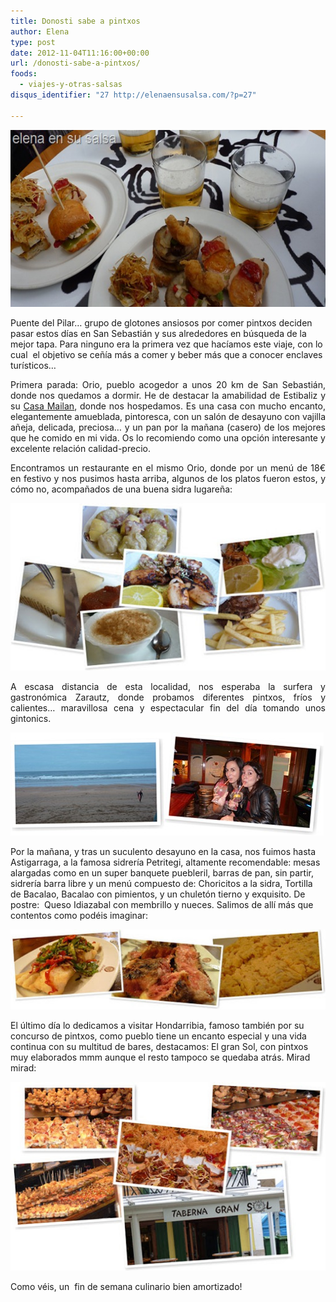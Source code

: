 ```yaml
---
title: Donosti sabe a pintxos
author: Elena
type: post
date: 2012-11-04T11:16:00+00:00
url: /donosti-sabe-a-pintxos/
foods:
  - viajes-y-otras-salsas
disqus_identifier: "27 http://elenaensusalsa.com/?p=27"

---
```

[<img style="display: inline; border: 0px;" title="P1060706" src="/2018/03/P1060706_thumb-25255B4-25255D.jpg" alt="P1060706" width="561" height="283" border="0" />][1]

Puente del Pilar&#8230; grupo de glotones ansiosos por comer pintxos deciden pasar estos días en San Sebastián y sus alrededores en búsqueda de la mejor tapa. Para ninguno era la primera vez que hacíamos este viaje, con lo cual  el objetivo se ceñía más a comer y beber más que a conocer enclaves turísticos…

<p align="justify">
  Primera parada: Orio, pueblo acogedor a unos 20 km de San Sebastián, donde nos quedamos a dormir. He de destacar la amabilidad de Estibaliz y su <a href="http://www.casaruralmailan.com/index.php" target="_blank" rel="noopener">Casa Mailan</a>, donde nos hospedamos. Es una casa con mucho encanto, elegantemente amueblada, pintoresca, con un salón de desayuno con vajilla añeja, delicada, preciosa&#8230; y un pan por la mañana (casero) de los mejores que he comido en mi vida. Os lo recomiendo como una opción interesante y excelente relación calidad-precio.
</p>

<p align="justify">
  Encontramos un restaurante en el mismo Orio, donde por un menú de 18€ en festivo y nos pusimos hasta arriba, algunos de los platos fueron estos, y cómo no, acompañados de una buena sidra lugareña:
</p>

<div style="margin: 0px; display: inline; float: none; padding: 0px;">
  <p>
    <a style="border: 0px;" href="https://skydrive.live.com/redir.aspx?cid=a5354edc4ebfa1ec&page=browse&resid=A5354EDC4EBFA1EC!1579&type=5"><img style="border: 0px;" src="/2018/03/InlineRepresentation66b72a0b-64ee-4e37-a4c8-5f9317d13842-25255B8-25255D.jpg" alt="Ver San Sebastian 2012" /></a>
  </p>
</div>

<p align="justify">
  A escasa distancia de esta localidad, nos esperaba la surfera y gastronómica Zarautz, donde probamos diferentes pintxos, fríos y calientes… maravillosa cena y espectacular fin del día tomando unos gintonics.
</p>

<div style="margin: 0px; display: inline; float: none; padding: 0px;">
  <p>
    <a style="border: 0px;" href="https://skydrive.live.com/redir.aspx?cid=a5354edc4ebfa1ec&page=browse&resid=A5354EDC4EBFA1EC!1586&type=5"><img style="border: 0px;" src="/2018/03/InlineRepresentation6f2e97cd-8263-489e-b92e-8aab15e8a05d-25255B13-25255D.jpg" alt="Ver gintonics en san sebastian" /></a>
  </p>
</div>

Por la mañana, y tras un suculento desayuno en la casa, nos fuimos hasta Astigarraga, a la famosa sidrería Petritegi, altamente recomendable: mesas alargadas como en un super banquete puebleril, barras de pan, sin partir, sidrería barra libre y un menú compuesto de: Choricitos a la sidra, Tortilla de Bacalao, Bacalao con pimientos, y un chuletón tierno y exquisito. De postre:  Queso Idiazabal con membrillo y nueces. Salimos de allí más que contentos como podéis imaginar:

<div style="margin: 0px; display: inline; float: none; padding: 0px;">
  <p>
    <a style="border: 0px;" href="https://skydrive.live.com/redir.aspx?cid=a5354edc4ebfa1ec&page=browse&resid=A5354EDC4EBFA1EC!1589&type=5"><img style="border: 0px;" src="/2018/03/InlineRepresentationae8f1402-b171-4ddd-b9c8-2a144c4c8e0c-25255B9-25255D.jpg" alt="Ver Petritegi" /></a>
  </p>
</div>

El último día lo dedicamos a visitar Hondarribia, famoso también por su concurso de pintxos, como pueblo tiene un encanto especial y una vida continua con su multitud de bares, destacamos: El gran Sol, con pintxos muy elaborados mmm aunque el resto tampoco se quedaba atrás. Mirad mirad:

<div style="margin: 0px; display: inline; float: none; padding: 0px;">
  <p>
    <a style="border: 0px;" href="https://skydrive.live.com/redir.aspx?cid=a5354edc4ebfa1ec&page=browse&resid=A5354EDC4EBFA1EC!1593&type=5"><img style="border: 0px;" src="/2018/03/InlineRepresentation8c378779-9591-4bda-b93b-072717639d81-25255B4-25255D.jpg" alt="Ver Hondarribia" /></a>
  </p>
</div>

Como véis, un  fin de semana culinario bien amortizado!

 [1]: /2018/03/P1060706_thumb-25255B4-25255D.jpg
